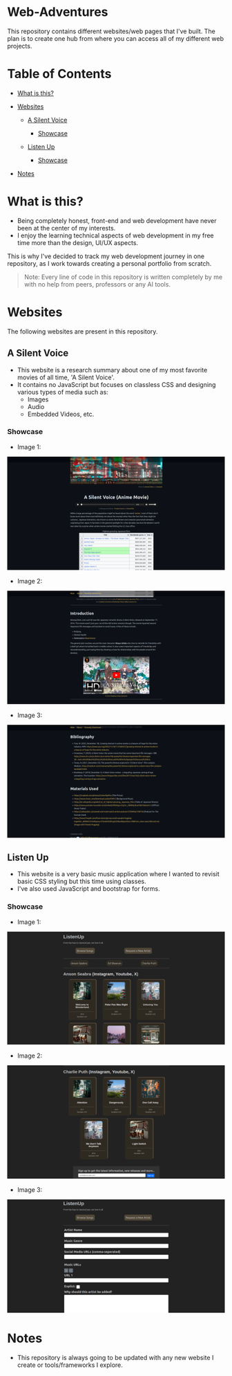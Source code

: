 
# Web-Adventures
This repository contains different websites/web pages that I've built. The plan is to create one hub from where you can access all of my different web projects.

# Table of Contents

- [What is this?](https://github.com/KaosElegent/web-adventures/tree/main#what-is-this)

- [Websites](https://github.com/KaosElegent/web-adventures/tree/main#websites)

  - [A Silent Voice](https://github.com/KaosElegent/web-adventures/tree/main#a-silent-voice)
    - [Showcase](https://github.com/KaosElegent/web-adventures/tree/main#)
  
  - [Listen Up](https://github.com/KaosElegent/web-adventures/tree/main#listen-up)
    - [Showcase](https://github.com/KaosElegent/web-adventures/tree/main#)

- [Notes](https://github.com/KaosElegent/web-adventures/tree/main#notes)

# What is this?

- Being completely honest, front-end and web development have never been at the center of my interests.
- I enjoy the learning technical aspects of web development in my free time more than the design, UI/UX aspects.

This is why I've decided to track my web development journey in one repository, as I work towards creating a personal portfolio from scratch.

> Note:
> Every line of code in this repository is written completely by me with no help from peers, professors or any AI tools.


# Websites
The following websites are present in this repository.

## A Silent Voice
- This website is a research summary about one of my most favorite movies of all time, 'A Silent Voice'.
- It contains no JavaScript but focuses on classless CSS and designing various types of media such as:
  - Images
  - Audio
  - Embedded Videos, etc.
  
### Showcase
- Image 1:

![Image 1](https://github.com/KaosElegent/Web-Adventures/blob/main/A-Silent-Voice/showcase/asv1.png?raw=true)

- Image 2:

![Image 2](https://github.com/KaosElegent/web-adventures/blob/main/A-Silent-Voice/showcase/asv2.png?raw=true)

- Image 3:

![Image 3](https://github.com/KaosElegent/web-adventures/blob/main/A-Silent-Voice/showcase/asv3.png?raw=true)

## Listen Up
- This website is a very basic music application where I wanted to revisit basic CSS styling but this time using classes.
- I've also used JavaScript and bootstrap for forms.

### Showcase
- Image 1:

![Image 1](https://github.com/KaosElegent/web-adventures/blob/main/Listen-Up/showcase/lu1.png?raw=true)

- Image 2:

![Image 2](https://github.com/KaosElegent/web-adventures/blob/main/Listen-Up/showcase/lu2.png?raw=true)

- Image 3:

![Image 3](https://github.com/KaosElegent/web-adventures/blob/main/Listen-Up/showcase/lu3.png?raw=true)


# Notes
- This repository is always going to be updated with any new website I create or tools/frameworks I explore.
